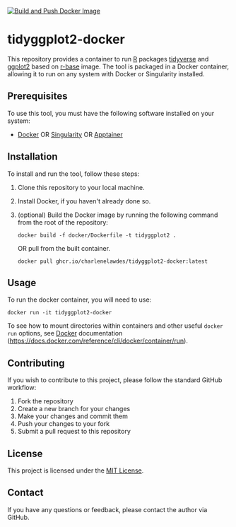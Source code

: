 [![Build and Push Docker Image](https://github.com/bwbioinfo/<tool>-docker-cwl/actions/workflows/build-and-push.yml/badge.svg)](https://github.com/bwbioinfo/<tool>-docker-cwl/actions/workflows/build-and-push.yml)

# tidyggplot2-docker

This repository provides a container to run [R] packages [tidyverse] and [ggplot2] based on [r-base] image. The tool is packaged in a Docker container, allowing it to run on any system with Docker or Singularity installed.

## Prerequisites

To use this tool, you must have the following software installed on your system:

- [Docker](https://www.docker.com/) OR [Singularity](https://sylabs.io/singularity/) OR [Apptainer](https://apptainer.org/)

## Installation

To install and run the tool, follow these steps:

1. Clone this repository to your local machine.
2. Install Docker, if you haven't already done so.
3. (optional) Build the Docker image by running the following command from the root of the repository:

    ```
    docker build -f docker/Dockerfile -t tidyggplot2 .
    ```
    OR pull from the built container.
    ```
    docker pull ghcr.io/charlenelawdes/tidyggplot2-docker:latest
    ```

## Usage

To run the docker container, you will need to use:

```
docker run -it tidyggplot2-docker
```

To see how to mount directories within containers and other useful `docker run` options, see [Docker] documentation (https://docs.docker.com/reference/cli/docker/container/run).

## Contributing

If you wish to contribute to this project, please follow the standard GitHub workflow:

1. Fork the repository
2. Create a new branch for your changes
3. Make your changes and commit them
4. Push your changes to your fork
5. Submit a pull request to this repository

## License

This project is licensed under the [MIT License](https://github.com/bwbioinfo/tool-docker-cwl/blob/main/LICENSE).

## Contact

If you have any questions or feedback, please contact the author via GitHub.

[Docker]: https://www.docker.com
[Singularity]: https://docs.sylabs.io/guides/3.5/user-guide/introduction.html
[Apptainer]: https://apptainer.org
[R]: https://www.r-project.org/
[tidyverse]: https://www.tidyverse.org/
[ggplot2]: https://ggplot2.tidyverse.org/
[r-base]: https://hub.docker.com/_/r-base
